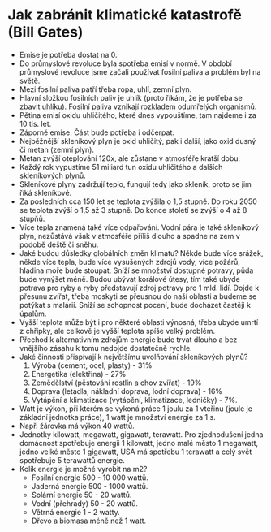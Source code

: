 # Jak zabránit klimatické katastrofě (Bill Gates)
* Emise je potřeba dostat na 0.
* Do průmyslové revoluce byla spotřeba emisí v normě. V období průmyslové revoluce jsme začali používat fosilní paliva a problém byl na světě.
* Mezi fosilní paliva patří třeba ropa, uhlí, zemní plyn.
* Hlavní složkou fosilních paliv je uhlík (proto říkám, že je potřeba se zbavit uhlíku). Fosilní paliva vznikají rozkladem odumřelých organismů.
* Pětina emisí oxidu uhličitého, které dnes vypouštíme, tam najdeme i za 10 tis. let. 
* Záporné emise. Část bude potřeba i odčerpat.
* Nejběžnější skleníkový plyn je oxid uhličitý, pak i další, jako oxid dusný či metan (zemní plyn).
* Metan zvýší oteplování 120x, ale zůstane v atmosféře kratší dobu.
* Každý rok vypustíme 51 miliard tun oxidu uhličitého a dalších skleníkových plynů.
* Skleníkové plyny zadržují teplo, fungují tedy jako skleník, proto se jim říká skleníkové.
* Za posledních cca 150 let se teplota zvýšila o 1,5 stupně. Do roku 2050 se teplota zvýší o 1,5 až 3 stupně. Do konce století se zvýší o 4 až 8 stupňů.
* Více tepla znamená také více odpařování. Vodní pára je také skleníkový plyn, nezůstává však v atmosféře příliš dlouho a spadne na zem v podobě deště či sněhu. 
* Jaké budou důsledky globálních změn klimatu? Někde bude více srážek, někde více tepla, bude více vysušených zdrojů vody, více požárů, hladina moře bude stoupat. Sníží se množství dostupné potravy, půda bude vynýšet méně. Budou ubývat korálové útesy, tím také ubyde potrava pro ryby a ryby představují zdroj potravy pro 1 mld. lidí. Dojde k přesunu zvířat, třeba moskyti se přeusnou do naší oblasti a budeme se potýkat s malárií. Sníží se schopnost pocení, bude docházet častěji k úpalům.
* Vyšší teplota může být i pro některé oblasti výnosná, třeba ubyde umrtí z chřipky, ale celkově je vyšší teplota spíše velký problém.
* Přechod k alternativním zdrojům energie bude trvat dlouho a bez vnějšího zásahu k tomu nedojde dostatečně rychle. 
* Jaké činnosti přispívají k největšímu uvolňování skleníkových plynů?
  1) Výroba (cement, ocel, plasty) - 31%
  2) Energetika (elektřina) - 27%
  3) Zemědělství (pěstování rostlin a chov zvířat) - 19%
  4) Doprava (letadla, nákladní doprava, lodní doprava) - 16%
  5) Vytápění a klimatizace (vytápění, klimatizace, ledničky) - 7%.
* Watt je výkon, při kterém se vykoná práce 1 joulu za 1 vteřinu (joule je základní jednotka práce), 1 watt je množství energie za 1 s.
* Např. žárovka má výkon 40 wattů.
* Jednotky kilowatt, megawatt, gigawatt, terawatt. Pro zjednodušení jedna domácnost spotřebuje energii 1 kilowatt, jedno malé město 1 megawatt, jedno velké město 1 gigawatt, USA má spotřebu 1 terawatt a celý svět spotřebuje 5 terawattů energie.
* Kolik energie je možné vyrobit na m2? 
  * Fosilní energie 500 - 10 000 wattů.
  * Jaderná energie 500 - 1000 wattů.
  * Solární energie 50 - 20 wattů.
  * Vodní (přehrady)  50 - 20 wattů.
  * Větrná energie 1 - 2 watty.
  * Dřevo a biomasa méně než 1 watt.
